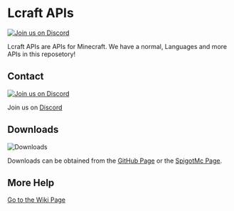 # Lcraft APIs

[![Join us on Discord](https://img.shields.io/discord/856084949827321876.svg?label=&logo=discord&logoColor=ffffff&color=7389D8&labelColor=6A7EC2)](https://discord.gg/j2KwBaHZgD)

Lcraft APIs are APIs for Minecraft. We have a normal, Languages and more APIs in this reposetory!

</div>

## Contact
[![Join us on Discord](https://img.shields.io/discord/856084949827321876.svg?label=&logo=discord&logoColor=ffffff&color=7389D8&labelColor=6A7EC2)](https://discord.gg/j2KwBaHZgD)

Join us on [Discord](https://discord.gg/j2KwBaHZgD)

## Downloads
![Downloads](https://img.shields.io/github/downloads/Lcraft-Developers/Lcraft-APIs/total?event=push&label=Downloads&logo=github)

Downloads can be obtained from the [GitHub Page](https://github.com/Lcraft-Developers/Lcraft-APIs) or the [SpigotMc Page]().

## More Help
[Go to the Wiki Page](https://github.com/Lcraft-Developers/Lcraft-APIs/wiki)

